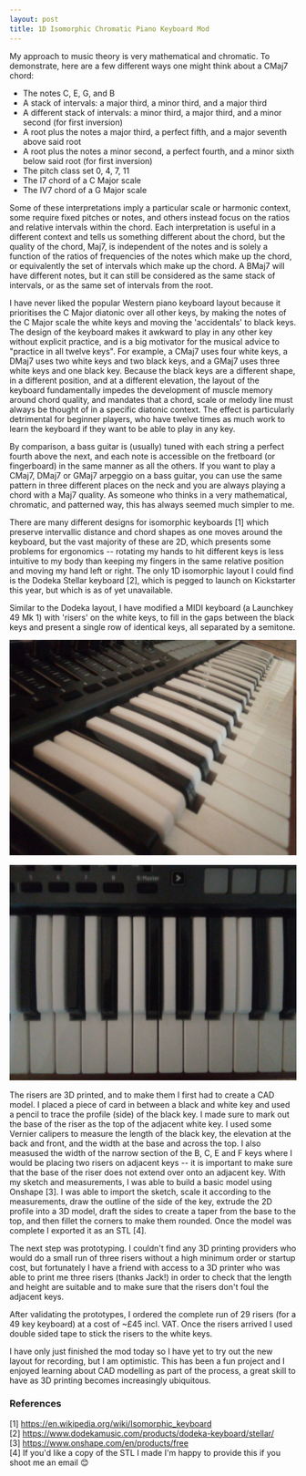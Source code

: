 ```yaml
---
layout: post
title: 1D Isomorphic Chromatic Piano Keyboard Mod
---
```


My approach to music theory is very mathematical and chromatic. To demonstrate, here are a few different ways one might think about a CMaj7 chord:

* The notes C, E, G, and B
* A stack of intervals: a major third, a minor third, and a major third
* A different stack of intervals: a minor third, a major third, and a minor second (for first inversion)
* A root plus the notes a major third, a perfect fifth, and a major seventh above said root
* A root plus the notes a minor second, a perfect fourth, and a minor sixth below said root (for first inversion)
* The pitch class set 0, 4, 7, 11
* The I7 chord of a C Major scale
* The IV7 chord of a G Major scale

Some of these interpretations imply a particular scale or harmonic context, some require fixed pitches or notes, and others instead focus on the ratios and relative intervals within the chord. Each interpretation is useful in a different context and tells us something different about the chord, but the quality of the chord, Maj7, is independent of the notes and is solely a function of the ratios of frequencies of the notes which make up the chord, or equivalently the set of intervals which make up the chord. A BMaj7 will have different notes, but it can still be considered as the same stack of intervals, or as the same set of intervals from the root.

I have never liked the popular Western piano keyboard layout because it prioritises the C Major diatonic over all other keys, by making the notes of the C Major scale the white keys and moving the 'accidentals' to black keys. The design of the keyboard makes it awkward to play in any other key without explicit practice, and is a big motivator for the musical advice to "practice in all twelve keys". For example, a CMaj7 uses four white keys, a DMaj7 uses two white keys and two black keys, and a GMaj7 uses three white keys and one black key. Because the black keys are a different shape, in a different position, and at a different elevation, the layout of the keyboard fundamentally impedes the development of muscle memory around chord quality, and mandates that a chord, scale or melody line must always be thought of in a specific diatonic context. The effect is particularly detrimental for beginner players, who have twelve times as much work to learn the keyboard if they want to be able to play in any key.

By comparison, a bass guitar is (usually) tuned with each string a perfect fourth above the next, and each note is accessible on the fretboard (or fingerboard) in the same manner as all the others. If you want to play a CMaj7, DMaj7 or GMaj7 arpeggio on a bass guitar, you can use the same pattern in three different places on the neck and you are always playing a chord with a Maj7 quality. As someone who thinks in a very mathematical, chromatic, and patterned way, this has always seemed much simpler to me.

There are many different designs for isomorphic keyboards [1] which preserve intervallic distance and chord shapes as one moves around the keyboard, but the vast majority of these are 2D, which presents some problems for ergonomics -- rotating my hands to hit different keys is less intuitive to my body than keeping my fingers in the same relative position and moving my hand left or right. The only 1D isomorphic layout I could find is the Dodeka Stellar keyboard [2], which is pegged to launch on Kickstarter this year, but which is as of yet unavailable.

Similar to the Dodeka layout, I have modified a MIDI keyboard (a Launchkey 49 Mk 1) with 'risers' on the white keys, to fill in the gaps between the black keys and present a single row of identical keys, all separated by a semitone.

[![](/assets/img/1d_chromatic_angle.jpg)](/assets/img/1d_chromatic_angle.jpg)

[![](/assets/img/1d_chromatic_top.jpg)](/assets/img/1d_chromatic_top.jpg)

The risers are 3D printed, and to make them I first had to create a CAD model. I placed a piece of card in between a black and white key and used a pencil to trace the profile (side) of the black key. I made sure to mark out the base of the riser as the top of the adjacent white key. I used some Vernier calipers to measure the length of the black key, the elevation at the back and front, and the width at the base and across the top. I also measused the width of the narrow section of the B, C, E and F keys where I would be placing two risers on adjacent keys -- it is important to make sure that the base of the riser does not extend over onto an adjacent key. With my sketch and measurements, I was able to build a basic model using Onshape [3]. I was able to import the sketch, scale it according to the measurements, draw the outline of the side of the key, extrude the 2D profile into a 3D model, draft the sides to create a taper from the base to the top, and then fillet the corners to make them rounded. Once the model was complete I exported it as an STL [4].

The next step was prototyping. I couldn't find any 3D printing providers who would do a small run of three risers without a high minimum order or startup cost, but fortunately I have a friend with access to a 3D printer who was able to print me three risers (thanks Jack!) in order to check that the length and height are suitable and to make sure that the risers don't foul the adjacent keys.

After validating the prototypes, I ordered the complete run of 29 risers (for a 49 key keyboard) at a cost of ~£45 incl. VAT. Once the risers arrived I used double sided tape to stick the risers to the white keys.

I have only just finished the mod today so I have yet to try out the new layout for recording, but I am optimistic. This has been a fun project and I enjoyed learning about CAD modelling as part of the process, a great skill to have as 3D printing becomes increasingly ubiquitous.

### References

[1] <https://en.wikipedia.org/wiki/Isomorphic_keyboard> \
[2] <https://www.dodekamusic.com/products/dodeka-keyboard/stellar/> \
[3] <https://www.onshape.com/en/products/free> \
[4] If you'd like a copy of the STL I made I'm happy to provide this if you shoot me an email 😊

